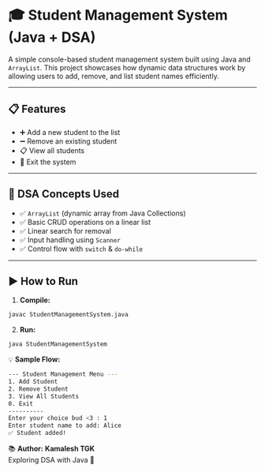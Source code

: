 # 🎓 Student Management System (Java + DSA)

A simple console-based student management system built using Java and `ArrayList`. This project showcases how dynamic data structures work by allowing users to add, remove, and list student names efficiently.

---

## 📋 Features

- ➕ Add a new student to the list
- ➖ Remove an existing student
- 📋 View all students
- 🚪 Exit the system

---

 ## 🧠 DSA Concepts Used

- ✅ `ArrayList` (dynamic array from Java Collections)
- ✅ Basic CRUD operations on a linear list
- ✅ Linear search for removal
- ✅ Input handling using `Scanner`
- ✅ Control flow with `switch` & `do-while`

---

## **▶️ How to Run**

1. **Compile:**
```bash
javac StudentManagementSystem.java
```

2. **Run:**
```bash
java StudentManagementSystem
```

💡 **Sample Flow:**
```bash
--- Student Management Menu ---
1. Add Student
2. Remove Student
3. View All Students
0. Exit
----------
Enter your choice bud <3 : 1
Enter student name to add: Alice
✅ Student added!
```

📚 **Author:** 
**Kamalesh TGK**<br>
Exploring DSA with Java 🚀



